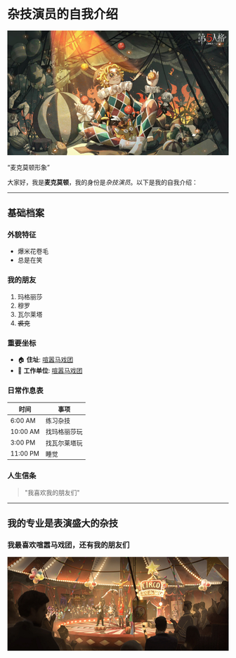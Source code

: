 # 杂技演员的自我介绍
![img/img2](img/img2)

“麦克莫顿形象”


大家好，我是**麦克莫顿**，我的身份是*杂技演员*。以下是我的自我介绍：

---

## 基础档案 

### 外貌特征 
- 爆米花卷毛
- 总是在笑


### 我的朋友
1. 玛格丽莎
2. 穆罗
3. 瓦尔莱塔
4. ~~裘克~~

### 重要坐标
- 🏠 **住址**: [喧嚣马戏团](https://www.dancihu.com/article/69959.html) 
- 🏢 **工作单位**: [喧嚣马戏团](https://www.dancihu.com/article/69959.html)

### 日常作息表
| 时间       | 事项     |
|------------|--------|
| 6:00 AM    | 练习杂技   |
| 10:00 AM   | 找玛格丽莎玩 |
| 3:00 PM    | 找瓦尔莱塔玩 |
| 11:00 PM   | 睡觉     |

### 人生信条
> "我喜欢我的朋友们"
---

## 我的专业是表演盛大的杂技
### 我最喜欢喧嚣马戏团，还有我的朋友们




![img/img1](img/img1)
